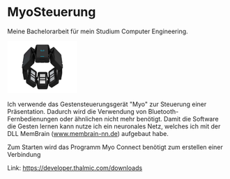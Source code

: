 # MyoSteuerung

Meine Bachelorarbeit für mein Studium Computer Engineering.

<img src="img/myo-armband-mit-gestensteuerung.jpg" width=160>

Ich verwende das Gestensteuerungsgerät "Myo" zur Steuerung einer Präsentation. Dadurch wird die Verwendung von Bluetooth-Fernbedienungen oder ähnlichen nicht mehr benötigt. Damit die Software die Gesten lernen kann nutze ich ein neuronales Netz, welches ich mit der DLL MemBrain (www.membrain-nn.de) aufgebaut habe.

Zum Starten wird das Programm Myo Connect benötigt zum erstellen einer Verbindung

Link: https://developer.thalmic.com/downloads
